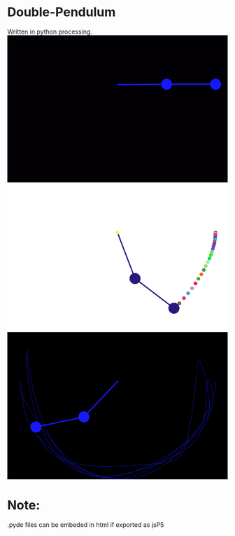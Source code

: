 # Double-Pendulum
Written in python processing.
![alt figure](https://github.com/AEFGP/Double-Pendulum/blob/master/anim.gif)
![alt figure1](https://github.com/AEFGP/Double-Pendulum/blob/master/Anim000000000026.png)
![alt figure2](https://github.com/AEFGP/Double-Pendulum/blob/master/Anim000000000328.png)

Note:
=====
.pyde files can be embeded in html if exported as jsP5
